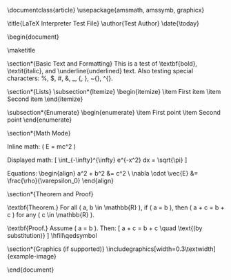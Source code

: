 \documentclass{article}
\usepackage{amsmath, amssymb, graphicx}

\title{LaTeX Interpreter Test File}
\author{Test Author}
\date{\today}

\begin{document}

\maketitle

\section*{Basic Text and Formatting}
This is a test of \textbf{bold}, \textit{italic}, and \underline{underlined} text.
Also testing special characters: \%, \$, \#, \&, \_, \{, \}, \~{}, \^{}.

\section*{Lists}
\subsection*{Itemize}
\begin{itemize}
  \item First item
  \item Second item
\end{itemize}

\subsection*{Enumerate}
\begin{enumerate}
  \item First point
  \item Second point
\end{enumerate}

\section*{Math Mode}

Inline math: \( E = mc^2 \)

Displayed math:
\[
\int_{-\infty}^{\infty} e^{-x^2} dx = \sqrt{\pi}
\]

Equations:
\begin{align}
  a^2 + b^2 &= c^2 \\
  \nabla \cdot \vec{E} &= \frac{\rho}{\varepsilon_0}
\end{align}

\section*{Theorem and Proof}

\textbf{Theorem.} For all \( a, b \in \mathbb{R} \), if \( a = b \), then \( a + c = b + c \) for any \( c \in \mathbb{R} \).

\textbf{Proof.} Assume \( a = b \). Then:
\[
a + c = b + c \quad \text{(by substitution)}
\]
\hfill\qedsymbol

\section*{Graphics (if supported)}
\includegraphics[width=0.3\textwidth]{example-image}

\end{document}
